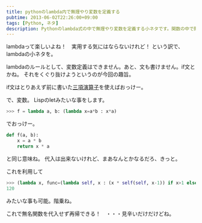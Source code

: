```yaml
---
title: pythonのlambda内で無理やり変数を定義する
pubtime: 2013-06-02T22:26:00+09:00
tags: [Python, ネタ]
description: Pythonのlambda式の中で無理やり変数を定義する小ネタです。関数の中で関数を定義することで擬似的に変数のようなものを実現します。
---
```


lambdaって楽しいよね！　実用する気にはならないけれど！
という訳で、lambdaの小ネタを。

lambdaのルールとして、変数定義はできません。あと、文も書けません。if文とかね。
それをくぐり抜けようというのが今回の趣旨。

if文はとりあえず前に書いた[三項演算子](/blog/2013/05/python-conditional-operator)を使えばおっけー。

で、変数。
Lispのletみたいな事をします。
``` python
>>> f = lambda a, b: (lambda x=a*b : x*a)
```
でおっけー。

``` python
def f(a, b):
	x = a * b
	return x * a
```
と同じ意味ね。
代入は出来ないけれど、まあなんとかなるだろ、きっと。

これを利用して
``` python
>>> (lambda x, func=(lambda self, x : (x * self(self, x-1)) if x>1 else x) : func(func, x))(5)
120
```
みたいな事も可能。階乗ね。

これで無名関数を代入せず再帰できる！　・・・見辛いだけだけどね。
